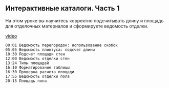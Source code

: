 ## Интерактивные каталоги. Часть 1

На этом уроке вы научитесь корректно подсчитывать длину и площадь для отделочных материалов и сформируете ведомость отделки.

[video](https://player.softculture.cc/embed/online/IAB/IAB_19.31.08_L3-4_Schedules_P1)

``` chapters
00:01 Ведомость перегородок: использование скобок
05:05 Ведомость плинтуса: подсчет длины
10:30 Подсчет площади стен
12:00 Ведомость отделки стен
13:24 Типы площадей
16:10 Форматирование таблицы
16:30 Проверка расчета площади
17:55 Ведомость отделки пола
20:15 Площадь пола
```
